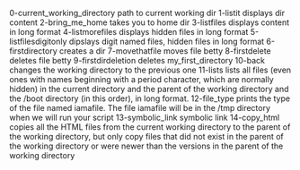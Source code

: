 0-current_working_directory path to current working dir
1-listit displays dir content
2-bring_me_home takes you to home dir
3-listfiles displays content in long format
4-listmorefiles displays hidden files in long format
5-listfilesdigitonly dipslays digit named files, hidden files in long format
6-firstdirectory creates a dir 
7-movethatfile moves file betty
8-firstdelete deletes file betty
9-firstdirdeletion deletes my_first_directory
10-back changes the working directory to the previous one
 11-lists lists all files (even ones with names beginning with a period character, which are normally hidden) in the current directory and the parent of the working directory and the /boot directory (in this order), in long format.
12-file_type prints the type of the file named iamafile. The file iamafile will be in the /tmp directory when we will run your script
13-symbolic_link symbolic link
14-copy_html copies all the HTML files from the current working directory to the parent of the working directory, but only copy files that did not exist in the parent of the working directory or were newer than the versions in the parent of the working directory
